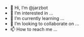 - 👋 Hi, I’m @jarzbot
- 👀 I’m interested in ...
- 🌱 I’m currently learning ...
- 💞️ I’m looking to collaborate on ...
- 📫 How to reach me ...

<!---
jarzbot/jarzbot is a ✨ special ✨ repository because its `README.md` (this file) appears on your GitHub profile.
You can click the Preview link to take a look at your changes.
--->
